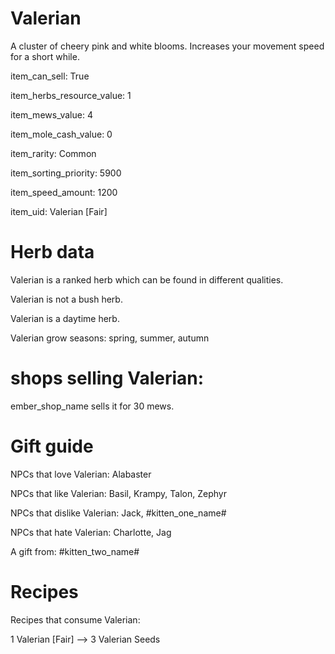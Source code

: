 # Valerian

A cluster of cheery pink and white blooms. Increases your movement speed for a short while.

item_can_sell: True

item_herbs_resource_value: 1

item_mews_value: 4

item_mole_cash_value: 0

item_rarity: Common

item_sorting_priority: 5900

item_speed_amount: 1200

item_uid: Valerian [Fair]

# Herb data

Valerian is a ranked herb which can be found in different qualities.

Valerian is not a bush herb.

Valerian is a daytime herb.

Valerian grow seasons: spring, summer, autumn

# shops selling Valerian:

ember_shop_name sells it for 30 mews.

# Gift guide

NPCs that love Valerian: Alabaster

NPCs that like Valerian: Basil, Krampy, Talon, Zephyr

NPCs that dislike Valerian: Jack, #kitten_one_name#

NPCs that hate Valerian: Charlotte, Jag

A gift from: #kitten_two_name#

# Recipes

Recipes that consume Valerian:

1 Valerian [Fair] --> 3 Valerian Seeds